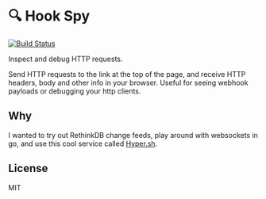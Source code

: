 # :mag: Hook Spy
[![Build Status](https://semaphoreci.com/api/v1/adamveld12/hookspy/branches/master/badge.svg)](https://semaphoreci.com/adamveld12/hookspy)

Inspect and debug HTTP requests.

Send HTTP requests to the link at the top of the page, and receive HTTP headers, body and other info in your browser. Useful for seeing webhook payloads or debugging your http clients.


## Why

I wanted to try out RethinkDB change feeds, play around with websockets in go, and use this cool service called [Hyper.sh](https://hyper.sh/).

## License

MIT
